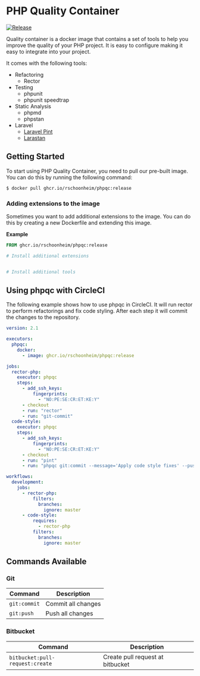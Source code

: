 # PHP Quality Container

[![Release](https://github.com/rschoonheim/phpqc/actions/workflows/docker-image.yml/badge.svg)](https://github.com/rschoonheim/phpqc/actions/workflows/docker-image.yml)

Quality container is a docker image that contains a set of tools to help you improve the quality of your PHP project.
It is easy to configure making it easy to integrate into your project.

It comes with the following tools:
* Refactoring
  * Rector
* Testing
  * phpunit
  * phpunit speedtrap
* Static Analysis
  * phpmd
  * phpstan
* Laravel
  * [Laravel Pint](https://laravel.com/docs/9.x/pint)
  * [Larastan](https://github.com/nunomaduro/larastan)
 
## Getting Started
To start using PHP Quality Container, you need to 
pull our pre-built image. You can do this by running the following command:

```bash
$ docker pull ghcr.io/rschoonheim/phpqc:release
```

### Adding extensions to the image
Sometimes you want to add additional extensions to the image. You can do this by creating a new Dockerfile
and extending this image.

**Example**
```dockerfile
FROM ghcr.io/rschoonheim/phpqc:release

# Install additional extensions


# Install additional tools

```

## Using phpqc with CircleCI
The following example shows how to use phpqc in CircleCI. It will run
rector to perform refactorings and fix code styling. After each step
it will commit the changes to the repository.

```yaml
version: 2.1

executors:
  phpqc:
    docker:
      - image: ghcr.io/rschoonheim/phpqc:release

jobs:
  rector-php:
    executor: phpqc
    steps:
      - add_ssh_keys:
          fingerprints:
            - "NO:PE:SE:CR:ET:KE:Y"
      - checkout
      - run: "rector"
      - run: "git-commit"
  code-style:
    executor: phpqc
    steps:
      - add_ssh_keys:
          fingerprints:
            - "NO:PE:SE:CR:ET:KE:Y"
      - checkout
      - run: "pint"
      - run: "phpqc git:commit --message='Apply code style fixes' --push=true"

workflows:
  development:
    jobs:
      - rector-php:
          filters:
            branches:
              ignore: master
      - code-style:
          requires:
            - rector-php
          filters:
            branches:
              ignore: master
```


## Commands Available

### Git
| Command      | Description        |
|--------------|--------------------|
| `git:commit` | Commit all changes |
| `git:push`   | Push all changes   |

### Bitbucket
| Command  | Description                                 |
|----------|---------------------------------------------|
| `bitbucket:pull-request:create` | Create pull request at bitbucket            |






